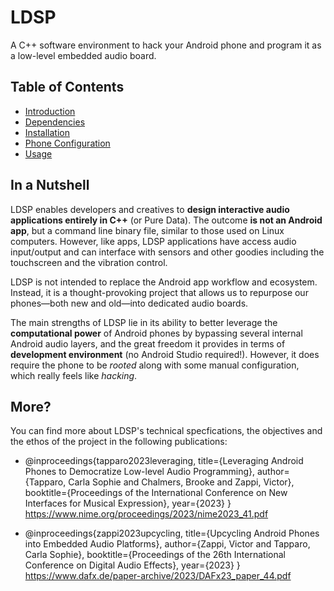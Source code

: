 # LDSP

A C++ software environment to hack your Android phone and program it as a low-level embedded audio board.

## Table of Contents

- [Introduction](docs/0_introduction.md)
- [Dependencies](docs/1_dependencies.md)
- [Installation](docs/2_installation.md)
- [Phone Configuration](docs/3_phone_config_.md)
- [Usage](docs/4_usage.md)

## In a Nutshell
LDSP enables developers and creatives to **design interactive audio applications entirely in C++** (or Pure Data). The outcome **is not an Android app**, but a command line binary file, similar to those used on Linux computers. However, like apps, LDSP applications have access audio input/output and can interface with sensors and other goodies including the touchscreen and the vibration control.

LDSP is not intended to replace the Android app workflow and ecosystem. Instead, it is a thought-provoking project that allows us to repurpose our phones—both new and old—into dedicated audio boards.

The main strengths of LDSP lie in its ability to better leverage the **computational power** of Android phones by bypassing several internal Android audio layers, and the great freedom it provides in terms of **development environment** (no Android Studio required!). However, it does require the phone to be *rooted* along with some manual configuration, which really feels like *hacking*.

## More?
You can find more about LDSP's technical specfications, the objectives and the ethos of the project in the following publications:

- @inproceedings{tapparo2023leveraging,
    title={Leveraging Android Phones to Democratize Low-level Audio Programming},
    author={Tapparo, Carla Sophie and Chalmers, Brooke and Zappi, Victor},
    booktitle={Proceedings of the International Conference on New Interfaces for Musical Expression},
    year={2023}
  }
  https://www.nime.org/proceedings/2023/nime2023_41.pdf

- @inproceedings{zappi2023upcycling,
    title={Upcycling Android Phones into Embedded Audio Platforms},
    author={Zappi, Victor and Tapparo, Carla Sophie},
    booktitle={Proceedings of the 26th International Conference on Digital Audio Effects},
    year={2023}
  }<br>
  https://www.dafx.de/paper-archive/2023/DAFx23_paper_44.pdf




